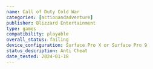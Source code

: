 ```yaml
---
name: Call of Duty Cold War
categories: [actionandadventure]
publisher: Blizzard Entertainment
type: games
compatibility: playable
overall_status: failing
device_configuration: Surface Pro X or Surface Pro 9
status_description: Anti Cheat
date_tested: 2024-01-18
---
```

